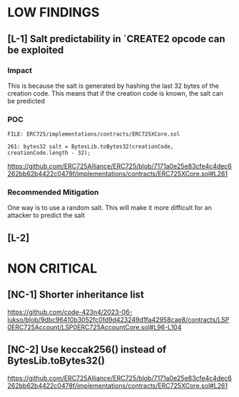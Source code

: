 # LOW FINDINGS 

##

## [L-1] Salt predictability in `CREATE2 opcode can be exploited 

### Impact 
This is because the salt is generated by hashing the last 32 bytes of the creation code. This means that if the creation code is known, the salt can be predicted

### POC

```solidity
FILE: ERC725/implementations/contracts/ERC725XCore.sol

261: bytes32 salt = BytesLib.toBytes32(creationCode, creationCode.length - 32);

```
https://github.com/ERC725Alliance/ERC725/blob/7171a0e25e83cfe4c4dec6262bb62b4422c0478f/implementations/contracts/ERC725XCore.sol#L261

### Recommended Mitigation
One way is to use a random salt. This will make it more difficult for an attacker to predict the salt

##

## [L-2] 







# NON CRITICAL

##

## [NC-1] Shorter inheritance list

https://github.com/code-423n4/2023-06-lukso/blob/9dbc96410b3052fc0fd9d423249d1fa42958cae8/contracts/LSP0ERC725Account/LSP0ERC725AccountCore.sol#L96-L104

##

## [NC-2] Use keccak256() instead of BytesLib.toBytes32()

https://github.com/ERC725Alliance/ERC725/blob/7171a0e25e83cfe4c4dec6262bb62b4422c0478f/implementations/contracts/ERC725XCore.sol#L261







